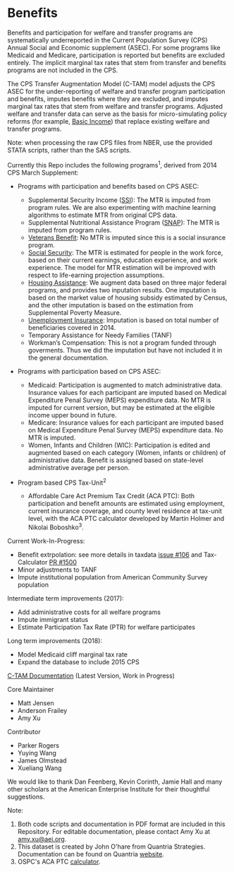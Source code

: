 # Benefits

Benefits and participation for welfare and transfer programs are systematically underreported in the Current Population Survey (CPS) Annual Social and Economic supplement (ASEC). For some programs like Medicaid and Medicare, participation is reported but benefits are excluded entirely. The implicit marginal tax rates that stem from transfer and benefits programs are not included in the CPS.

The CPS Transfer Augmentation Model (C-TAM) model adjusts the CPS ASEC for the under-reporting of welfare and transfer program participation and benefits, imputes benefits where they are excluded, and imputes marginal tax rates that stem from welfare and transfer programs. Adjusted welfare and transfer data can serve as the basis for micro-simulating policy reforms (for example, [Basic Income](https://github.com/open-source-economics/Benefits/blob/master/Basic%20Income.pdf)) that replace existing welfare and transfer programs.

Note: when processing the raw CPS files from NBER, use the provided STATA scripts, rather than the SAS scripts.

Currently this Repo includes the following programs<sup>1</sup>, derived from 2014 CPS March Supplement:

- Programs with participation and benefits based on CPS ASEC:
    - Supplemental Security Income ([SSI](https://github.com/open-source-economics/Benefits/tree/master/SSI)): The MTR is imputed from program rules. We are also experimenting with machine learning algorithms to estimate MTR from original CPS data.
    - Supplemental Nutritional Assistance Program ([SNAP](https://github.com/open-source-economics/Benefits/tree/master/SNAP)): The MTR is imputed from program rules.
    - [Veterans Benefit](https://github.com/open-source-economics/Benefits/tree/master/VB): No MTR is imputed since this is a social insurance program.
    - [Social Security](https://github.com/open-source-economics/Benefits/tree/master/SS): The MTR is estimated for people in the work force, based on their current earnings, education experience, and work experience. The model for MTR estimation will be improved with respect to life-earning projection assumptions.
    - [Housing Assistance](https://github.com/open-source-economics/C-TAM/tree/master/Housing): We augment data based on three major federal programs, and provides two inputation results. One imputation is based on the market value of housing subsidy estimated by Census, and the other imputation is based on the estimation from Supplemental Poverty Measure.
    - [Unemployment Insurance](https://github.com/open-source-economics/C-TAM/tree/master/UI): Imputation is based on total number of beneficiaries covered in 2014. 
    - Temporary Assistance for Needy Families (TANF)
    - Workman’s Compensation: This is not a program funded through goverments. Thus we did the imputation but have not included it in the general documentation.


-   Programs with participation based on CPS ASEC:
    - Medicaid: Participation is augmented to match administrative data. Insurance values for each participant are imputed based on Medical Expenditure Penal Survey (MEPS) expenditure data. No MTR is imputed for current version, but may be estimated at the eligible income upper bound in future.
    - Medicare: Insurance values for each participant are imputed based on Medical Expenditure Penal Survey (MEPS) expenditure data. No MTR is imputed.
    - Women, Infants and Children (WIC): Participation is edited and augmented based on each category (Women, infants or children) of administrative data. Benefit is assigned based on state-level administrative average per person.
    

- Program based CPS Tax-Unit<sup>2</sup>
    - Affordable Care Act Premium Tax Credit (ACA PTC): Both participation and benefit amounts are estimated using employment, current insurance coverage, and county level residence at tax-unit level, with the ACA PTC calculator developed by Martin Holmer and Nikolai Boboshko<sup>3</sup>.  


Current Work-In-Progress:

- Benefit extrpolation: see more details in taxdata [issue #106](https://github.com/open-source-economics/taxdata/issues/106) and Tax-Calculator [PR #1500](https://github.com/open-source-economics/Tax-Calculator/pull/1500)
- Minor adjustments to TANF
- Impute institutional population from American Community Survey population

Intermediate term improvements (2017):

- Add administrative costs for all welfare programs
- Impute immigrant status
- Estimate Participation Tax Rate (PTR) for welfare participates

Long term improvements (2018):

- Model Medicaid cliff marginal tax rate
- Expand the database to include 2015 CPS


[C-TAM Documentation](https://docs.google.com/document/d/1CIfp8KwECJa4bIF9U3hHTf3P7Y19ya2NI5QhEDOyG98/edit?usp=sharing) (Latest Version, Work in Progress)

Core Maintainer

- Matt Jensen
- Anderson Frailey
- Amy Xu


Contributor

- Parker Rogers
- Yuying Wang
- James Olmstead
- Xueliang Wang

We would like to thank Dan Feenberg, Kevin Corinth, Jamie Hall and many other  scholars at the American Enterprise Institute for their thoughtful suggestions. 


Note:
1. Both code scripts and documentation in PDF format are included in this Repository. For editable documentation, please contact Amy Xu at amy.xu@aei.org.
2. This dataset is created by John O'hare from Quantria Strategies. Documentation can be found on Quantria [website](http://www.quantria.com/assets/img/TechnicalDocumentationV4-2.pdf).
3. OSPC's ACA PTC [calculator](http://chiselapp.com/user/mrh/repository/OSPC-ACA/doc/trunk/www/home.wiki).
